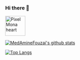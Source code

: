 ### Hi there 👋

<p float="left">
 <img src="https://github.githubassets.com/images/modules/site/sponsors/pixel-mona-heart.gif" alt="Pixel Mona heart" width="64" height="64">
</p>
<p float="left">
 
[![MedAmineFouzai's github stats](https://github-readme-stats.vercel.app/api?username=MedAmineFouzai&show_icons=true&theme=dark  )](https://github.com/MedAmineFouzai)

[![Top Langs](https://github-readme-stats.vercel.app/api/top-langs/?username=MedAmineFouzai&layout=compact&show_icons=true&theme=dark )](https://github.com/anuraghazra/github-readme-stats)



</p>

